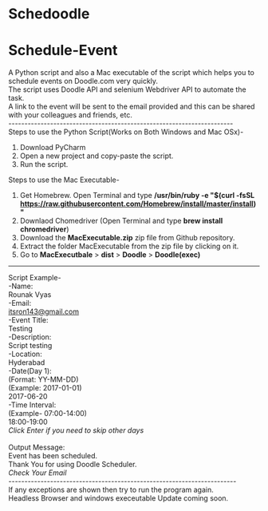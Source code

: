 # Schedoodle
# Schedule-Event<br />
A Python script and also a Mac executable of the script which helps you to schedule events on Doodle.com very quickly.<br />
The script uses Doodle API and selenium Webdriver API to automate the task.<br />
A link to the event will be sent to the email provided and this can be shared with your colleagues and friends, etc.<br />
----------------------------------------------------------------------<br />
Steps to use the Python Script(Works on Both Windows and Mac OSx)-
1. Download PyCharm
2. Open a new project and copy-paste the script.
3. Run the script.

Steps to use the Mac Executable-
1. Get Homebrew. Open Terminal and type **/usr/bin/ruby -e "$(curl -fsSL https://raw.githubusercontent.com/Homebrew/install/master/install)"**
2. Downlaod Chomedriver (Open Terminal and type **brew install chromedriver**)
3. Download the **MacExecutable.zip** zip file from Github repository.
4. Extract the folder MacExecutable from the zip file by clicking on it.
5. Go to **MacExecutbale** > **dist** > **Doodle** > **Doodle(exec)**
----------------------------------------------------------------------
Script Example- <br />
-Name:<br />
Rounak Vyas<br />
-Email:<br />
itsron143@gmail.com<br />
-Event Title:<br />
Testing<br />
-Description:<br />
Script testing<br />
-Location:<br />
Hyderabad<br />
-Date(Day 1):<br />
(Format: YY-MM-DD)<br />
(Example: 2017-01-01)<br />
2017-06-20<br />
-Time Interval:<br />
(Example- 07:00-14:00)<br />
18:00-19:00<br />
*Click Enter if you need to skip other days*<br />
<br />
Output Message:<br />
Event has been scheduled.<br />
Thank You for using Doodle Scheduler.<br />
*Check Your Email*<br />
-----------------------------------------------------------------------<br />
If any exceptions are shown then try to run the program again.<br />
Headless Browser and windows execeutable Update coming soon.
